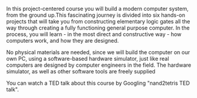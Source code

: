 In this project-centered course you will build a modern computer system, from the ground up.This fascinating journey is divided into six hands-on projects that will take you from constructing elementary logic gates all the way through creating a fully functioning general purpose computer. In the process, you will learn - in the most direct and constructive way - how computers work, and how they are designed.

No physical materials are needed, since we will build the computer on our own PC, using a software-based hardware simulator, just like real computers are designed by computer engineers in the field. The hardware simulator, as well as other software tools are freely supplied

You can watch a TED talk about this course by Googling "nand2tetris TED talk".

